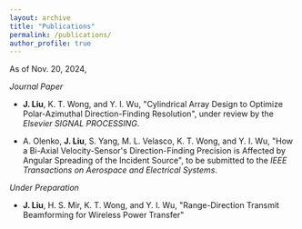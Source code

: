 ```yaml
---
layout: archive
title: "Publications"
permalink: /publications/
author_profile: true
---
```


As of Nov. 20, 2024, 

*Journal Paper*

* **J. Liu**, K. T. Wong, and Y. I. Wu, "Cylindrical Array Design to Optimize Polar-Azimuthal Direction-Finding Resolution", under review by the *Elsevier SIGNAL PROCESSING*.
  
* A. Olenko, **J. Liu**, S. Yang, M. L. Velasco, K. T. Wong, and Y. I. Wu, "How a Bi-Axial Velocity-Sensor's Direction-Finding Precision is Affected by Angular Spreading of the Incident Source", to be submitted to the *IEEE Transactions on Aerospace and Electrical Systems*.
  
*Under Preparation*

* **J. Liu**, H. S. Mir, K. T. Wong, and Y. I. Wu, "Range-Direction Transmit Beamforming for Wireless Power Transfer" 

